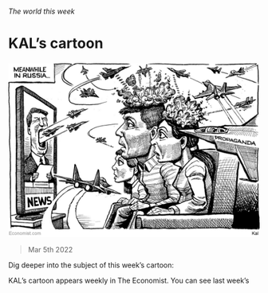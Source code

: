 ###### The world this week

# KAL’s cartoon 

#####  

![image](images/20220305_wwd000.jpg) 

> Mar 5th 2022 

Dig deeper into the subject of this week’s cartoon:




KAL’s cartoon appears weekly in The Economist. You can see last week’s 

